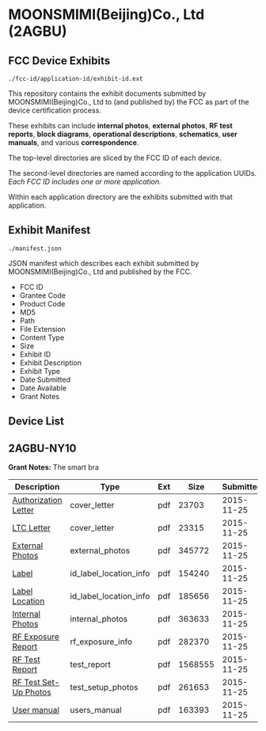# MOONSMIMI(Beijing)Co., Ltd (2AGBU)
## FCC Device Exhibits

```
./fcc-id/application-id/exhibit-id.ext
```

This repository contains the exhibit documents submitted by MOONSMIMI(Beijing)Co., Ltd to (and published by) the FCC as part of the device certification process.

These exhibits can include **internal photos**, **external photos**, **RF test reports**, **block diagrams**, **operational descriptions**, **schematics**, **user manuals**, and various **correspondence**.

The top-level directories are sliced by the FCC ID of each device.

The second-level directories are named according to the application UUIDs. *Each FCC ID includes one or more application.*

Within each application directory are the exhibits submitted with that application. 

## Exhibit Manifest

```
./manifest.json
```

JSON manifest which describes each exhibit submitted by MOONSMIMI(Beijing)Co., Ltd and published by the FCC.

- FCC ID
- Grantee Code
- Product Code
- MD5
- Path
- File Extension
- Content Type
- Size
- Exhibit ID
- Exhibit Description
- Exhibit Type
- Date Submitted
- Date Available
- Grant Notes

## Device List
## 2AGBU-NY10
**Grant Notes:** The smart bra

| Description | Type | Ext | Size | Submitted | Available |
| ----------- | ---- | --- | ---- | --------- | --------- |
| [Authorization Letter](2AGBU-NY10/5dc64fd16729807e2c93a04fd6cd35b2/2822738.pdf) | cover_letter | pdf | 23703 | 2015-11-25 | 2015-11-25 |
| [LTC Letter](2AGBU-NY10/5dc64fd16729807e2c93a04fd6cd35b2/2822739.pdf) | cover_letter | pdf | 23315 | 2015-11-25 | 2015-11-25 |
| [External Photos](2AGBU-NY10/5dc64fd16729807e2c93a04fd6cd35b2/2822740.pdf) | external_photos | pdf | 345772 | 2015-11-25 | 2015-11-25 |
| [Label](2AGBU-NY10/5dc64fd16729807e2c93a04fd6cd35b2/2822741.pdf) | id_label_location_info | pdf | 154240 | 2015-11-25 | 2015-11-25 |
| [Label Location](2AGBU-NY10/5dc64fd16729807e2c93a04fd6cd35b2/2822742.pdf) | id_label_location_info | pdf | 185656 | 2015-11-25 | 2015-11-25 |
| [Internal Photos](2AGBU-NY10/5dc64fd16729807e2c93a04fd6cd35b2/2822743.pdf) | internal_photos | pdf | 363633 | 2015-11-25 | 2015-11-25 |
| [RF Exposure Report](2AGBU-NY10/5dc64fd16729807e2c93a04fd6cd35b2/2822745.pdf) | rf_exposure_info | pdf | 282370 | 2015-11-25 | 2015-11-25 |
| [RF Test Report](2AGBU-NY10/5dc64fd16729807e2c93a04fd6cd35b2/2822747.pdf) | test_report | pdf | 1568555 | 2015-11-25 | 2015-11-25 |
| [RF Test Set-Up Photos](2AGBU-NY10/5dc64fd16729807e2c93a04fd6cd35b2/2822748.pdf) | test_setup_photos | pdf | 261653 | 2015-11-25 | 2015-11-25 |
| [User manual](2AGBU-NY10/5dc64fd16729807e2c93a04fd6cd35b2/2822749.pdf) | users_manual | pdf | 163393 | 2015-11-25 | 2015-11-25 |
